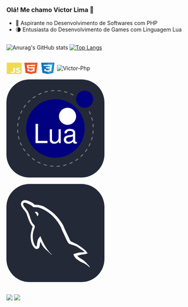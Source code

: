 ### Olá! Me chamo Victor Lima 👋

- 🔭 Aspirante no Desenvolvimento de Softwares com PHP
- 🌘 Entusiasta do Desenvolvimento de Games com Linguagem Lua

##

![Anurag's GitHub stats](https://github-readme-stats.vercel.app/api?username=JVictorll1&show_icons=true&theme=synthwave)
[![Top Langs](https://github-readme-stats.vercel.app/api/top-langs/?username=JVictorll1&layout=compact)](https://github.com/anuraghazra/github-readme-stats)

<div style="display: inline_block"><br>
  <img align="center" alt="Rafa-Php" height="30" width="40" src="https://raw.githubusercontent.com/devicons/devicon/master/icons/javascript/javascript-plain.svg">
  <img align="center" alt="Rafa-HTML" height="30" width="40" src="https://raw.githubusercontent.com/devicons/devicon/master/icons/html5/html5-original.svg">
  <img align="center" alt="Rafa-CSS" height="30" width="40" src="https://raw.githubusercontent.com/devicons/devicon/master/icons/css3/css3-original.svg">
  <img align="center" alt="Victor-Php" height="30" width="40" src="https://www.php.net/images/logos/new-php-logo.svg">

  <svg xmlns="http://www.w3.org/2000/svg" width="256" height="256" fill="none" viewBox="0 0 256 256"><rect width="256" height="256" fill="#242938" rx="60"/><g clip-path="url(#clip0_101_404)"><path fill="navy" d="M204.453 128.02C204.453 85.8242 170.195 51.5703 128 51.5703C85.8047 51.5703 51.5469 85.8242 51.5469 128.02C51.5469 170.219 85.8047 204.473 128 204.473C170.195 204.473 204.453 170.219 204.453 128.02Z"/><path fill="#fff" d="M182.066 96.3438C182.066 83.9883 172.035 73.957 159.68 73.957C147.324 73.957 137.293 83.9883 137.293 96.3438C137.293 108.695 147.324 118.73 159.68 118.73C172.035 118.73 182.066 108.695 182.066 96.3438Z"/><path fill="navy" d="M226.84 51.5469C226.84 39.1914 216.809 29.1602 204.453 29.1602C192.098 29.1602 182.066 39.1914 182.066 51.5469C182.066 63.9023 192.098 73.9336 204.453 73.9336C216.809 73.9336 226.84 63.9258 226.84 51.5469Z"/><path fill="#fff" d="M82.5078 160.586H107.281V166.227H76.1094V116.066H82.5078V160.586Z"/><path fill="#fff" d="M136.871 166.227V161.199C133.492 165.953 130.133 167.809 124.832 167.809C117.82 167.809 113.344 163.965 113.344 157.969V130.176H119.047V155.707C119.047 160.039 121.937 162.805 126.48 162.805C132.457 162.805 136.32 157.988 136.32 150.617V130.176H142.023V166.227H136.871Z"/><path fill="#fff" d="M183.945 167.199C182.086 167.684 181.199 167.809 180.016 167.809C176.301 167.809 174.504 166.164 174.102 162.508C170.047 166.227 166.395 167.809 161.855 167.809C154.566 167.809 150.027 163.691 150.027 157.145C150.027 152.457 152.16 149.227 156.363 147.516C158.559 146.629 159.805 146.352 167.914 145.316C172.457 144.77 173.891 143.734 173.891 141.328V139.805C173.891 136.363 171 134.441 165.848 134.441C160.48 134.441 157.863 136.426 157.379 140.84H151.59C151.738 137.27 152.414 135.203 154.062 133.344C156.469 130.66 160.797 129.141 166.035 129.141C174.906 129.141 179.594 132.582 179.594 138.98V160.188C179.594 161.98 180.691 163.016 182.699 163.016C183.035 163.016 183.313 163.016 183.945 162.867V167.199ZM173.891 148.402C171.969 149.289 170.723 149.562 164.664 150.387C158.539 151.273 155.984 153.215 155.984 156.996C155.984 160.652 158.602 162.785 163.078 162.785C166.457 162.785 169.266 161.684 171.613 159.551C173.32 157.969 173.891 156.809 173.891 154.863V148.402Z"/><path stroke="gray" stroke-dasharray="8.63 8.63" stroke-miterlimit="10" stroke-width="2.294" d="M216.09 83.121C223.164 97.0195 226.859 112.394 226.859 128C226.859 182.574 182.574 226.859 128 226.859C73.4257 226.859 29.1406 182.574 29.1406 128C29.1406 73.4257 73.4257 29.1406 128 29.1406C145.551 29.1406 162.762 33.8086 177.883 42.6367"/></g><defs><clipPath id="clip0_101_404"><rect width="200" height="200" fill="#fff" transform="translate(28 28)"/></clipPath></defs></svg>
  
  <svg xmlns="http://www.w3.org/2000/svg" width="256" height="256" fill="none" viewBox="0 0 256 256"><rect width="256" height="256" fill="#242938" rx="60"/><g clip-path="url(#clip0_7_147)"><path fill="#fff" fill-rule="evenodd" d="M203.801 178.21C194.011 177.938 186.416 178.941 180.051 181.619C178.218 182.355 175.277 182.355 175.035 184.662C176.015 185.63 176.133 187.214 176.992 188.556C178.459 190.991 181.033 194.271 183.357 195.973L191.191 201.571C195.965 204.488 201.351 206.193 206.002 209.113C208.696 210.817 211.388 213.007 214.082 214.834C215.454 215.807 216.285 217.392 218 217.997V217.629C217.144 216.538 216.897 214.957 216.044 213.735L212.367 210.209C208.82 205.465 204.41 201.325 199.636 197.922C195.718 195.245 187.152 191.596 185.56 187.097L185.319 186.824C188.008 186.552 191.191 185.605 193.764 184.875C197.929 183.784 201.721 184.024 206.002 182.93L211.882 181.226V180.135C209.678 177.946 208.087 175.025 205.763 172.959C199.521 167.606 192.661 162.373 185.56 157.994C181.766 155.562 176.868 153.977 172.829 151.913C171.356 151.182 168.911 150.817 168.055 149.601C165.846 146.929 164.625 143.397 163.034 140.232L152.997 119.064C150.794 114.319 149.444 109.574 146.755 105.195C134.144 84.5124 120.431 71.9828 99.375 59.6932C94.8477 57.1382 89.4616 56.0393 83.7353 54.7032L74.5546 54.2124C72.5928 53.3616 70.6364 51.0493 68.9216 49.9531C61.9441 45.5739 43.9475 36.0847 38.8029 48.5897C35.4966 56.4974 43.7006 64.2824 46.4855 68.299C48.5708 71.0966 51.2597 74.2597 52.7332 77.4228C53.5563 79.4897 53.8307 81.682 54.6895 83.8717C56.6458 89.2243 58.4842 95.1878 61.0551 100.178C62.427 102.733 63.8675 105.413 65.5824 107.723C66.5619 109.086 68.2768 109.67 68.6417 111.859C66.9268 114.294 66.8089 117.94 65.8293 120.986C61.42 134.734 63.1349 151.766 69.377 161.888C71.3389 164.928 75.9622 171.622 82.2345 169.065C87.744 166.875 86.5148 159.941 88.1062 153.857C88.4766 152.399 88.2297 151.425 88.9623 150.449V150.722L93.9834 160.819C97.7781 166.78 104.391 172.986 109.897 177.125C112.833 179.315 115.16 183.089 118.831 184.425V184.057H118.59C117.854 182.966 116.751 182.475 115.772 181.624C113.569 179.435 111.121 176.757 109.406 174.325C104.267 167.513 99.7399 159.968 95.6983 152.183C93.7365 148.412 92.0216 144.275 90.4357 140.504C89.6949 139.043 89.6949 136.85 88.4739 136.125C86.6355 138.797 83.9466 141.115 82.5939 144.398C80.2672 149.628 80.0257 156.077 79.1697 162.769C78.6758 162.891 78.8953 162.769 78.6758 163.041C74.7631 162.071 73.4132 158.051 71.9453 154.648C68.274 146.01 67.6594 132.141 70.8422 122.164C71.6983 119.609 75.375 111.579 73.9071 109.146C73.1662 106.834 70.7242 105.498 69.3743 103.671C67.7829 101.359 66.0735 98.4409 64.9705 95.8859C62.0346 89.0689 60.5667 81.5293 57.3812 74.7151C55.9077 71.552 53.3396 68.2662 51.257 65.3486C48.9303 62.0628 46.3648 59.7505 44.5265 55.8593C43.9146 54.4959 43.0585 52.3309 44.0381 50.8693C44.2795 49.8959 44.7734 49.5059 45.7475 49.2878C47.3389 47.9244 51.8716 49.6532 53.463 50.3785C57.9903 52.2054 61.7849 53.907 65.5796 56.4592C67.2945 57.6754 69.1329 59.9877 71.3361 60.5985H73.9098C77.8279 61.4493 82.2317 60.8712 85.9002 61.9619C92.3893 64.0343 98.2637 67.0719 103.532 70.3604C119.567 80.4577 132.792 94.8143 141.725 111.971C143.193 114.769 143.805 117.324 145.155 120.244C147.729 126.208 150.912 132.289 153.477 138.132C156.051 143.85 158.498 149.694 162.17 154.438C164.008 156.993 171.35 158.329 174.654 159.668C177.104 160.759 180.896 161.741 183.105 163.077C187.264 165.632 191.427 168.552 195.342 171.35C197.298 172.806 203.423 175.849 203.787 178.276L203.801 178.21ZM78.9584 72.4873C77.267 72.4724 75.5809 72.6769 73.9427 73.0954V73.3681H74.1842C75.1637 75.315 76.8786 76.6538 78.1023 78.3581L80.9202 84.1989L81.1616 83.9262C82.8765 82.71 83.7353 80.7631 83.7353 77.8454C83 76.9947 82.8793 76.1412 82.2674 75.2904C81.5321 74.0743 79.9407 73.4635 78.9584 72.4928V72.4873Z" clip-rule="evenodd"/></g><defs><clipPath id="clip0_7_147"><rect width="180" height="180" fill="#fff" transform="translate(38 38)"/></clipPath></defs></svg>
</div>

##

<div> 
  <a href = "mailto:jvicleall@gmail.com"><img src="https://img.shields.io/badge/-Gmail-%23333?style=for-the-badge&logo=gmail&logoColor=white" target="_blank"></a>
  <a href="https://www.linkedin.com/in/jo%C3%A3o-victor-leal-lima-bb0818144/" target="_blank"><img src="https://img.shields.io/badge/-LinkedIn-%230077B5?style=for-the-badge&logo=linkedin&logoColor=white" target="_blank"></a> 
</div>
